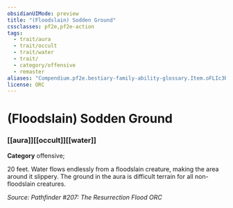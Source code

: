 ```yaml
---
obsidianUIMode: preview
title: "(Floodslain) Sodden Ground"
cssclasses: pf2e,pf2e-action
tags:
  - trait/aura
  - trait/occult
  - trait/water
  - trait/
  - category/offensive
  - remaster
aliases: "Compendium.pf2e.bestiary-family-ability-glossary.Item.oFLIc3Rnm68rEm72"
license: ORC
---
```

# (Floodslain) Sodden Ground

### [[aura]][[occult]][[water]]

**Category** offensive; 




20 feet. Water flows endlessly from a floodslain creature, making the area around it slippery. The ground in the aura is difficult terrain for all non-floodslain creatures.

*Source: Pathfinder #207: The Resurrection Flood*
*ORC*